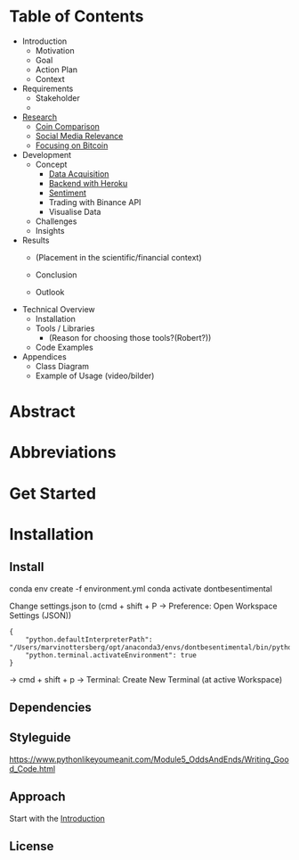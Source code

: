 # Table of Contents
<!-- - Abstract (Task, Approach and achieved goals in a few words) -->
- Introduction
    - Motivation
    - Goal
    - Action Plan
    - Context
- Requirements
    - Stakeholder
    - 
- [Research](Research.md)
    - [Coin Comparison](./Research.md#coin-comparison)
    - [Social Media Relevance](./Research.md#social-media-relevance)
    - [Focusing on Bitcoin](./Research.md#focus-on-bitcoin)
- Development
    - Concept
        - [Data Acquisition](Data%20Acquisition.md)
        - [Backend with Heroku](./Backend%20with%20Heroku.md)
        - [Sentiment](Sentiment.md)
        - Trading with Binance API 
        - Visualise Data
    - Challenges
    - Insights
- Results
    - (Placement in the scientific/financial context)
    - Conclusion

    - Outlook
- Technical Overview
    - Installation 
    - Tools / Libraries
        - (Reason for choosing those tools?(Robert?))
    - Code Examples
- Appendices
    - Class Diagram
    - Example of Usage (video/bilder)


# Abstract

# Abbreviations

# Get Started

# Installation
## Install

conda env create -f environment.yml
conda activate dontbesentimental

Change settings.json to (cmd + shift + P -> Preference: Open Workspace Settings (JSON))
```
{
    "python.defaultInterpreterPath": "/Users/marvinottersberg/opt/anaconda3/envs/dontbesentimental/bin/python3.9",
    "python.terminal.activateEnvironment": true
}
```
-> cmd + shift + p -> Terminal: Create New Terminal (at active Workspace)

## Dependencies


## Styleguide
https://www.pythonlikeyoumeanit.com/Module5_OddsAndEnds/Writing_Good_Code.html

## Approach
Start with the [Introduction](approach/introduction.md)

## License



